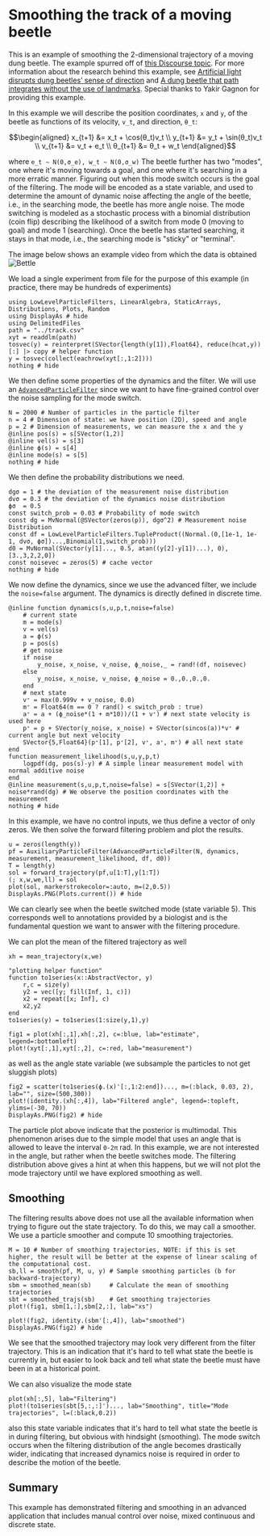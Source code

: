# Smoothing the track of a moving beetle
This is an example of smoothing the 2-dimensional trajectory of a moving dung beetle. The example spurred off of [this Discourse topic](https://discourse.julialang.org/t/smoothing-tracks-with-a-kalman-filter/24209?u=yakir12). For more information about the research behind this example, see [Artificial light disrupts dung beetles’ sense of direction](https://www.lunduniversity.lu.se/article/artificial-light-disrupts-dung-beetles-sense-direction) and [A dung beetle that path integrates without the use of landmarks](https://pubmed.ncbi.nlm.nih.gov/32902692/). Special thanks to Yakir Gagnon for providing this example.

In this example we will describe the position coordinates, ``x`` and ``y``, of the beetle as functions of its velocity, ``v_t``, and direction, ``θ_t``:
```math
\begin{aligned}
x_{t+1} &= x_t + \cos(θ_t)v_t \\
y_{t+1} &= y_t + \sin(θ_t)v_t \\
v_{t+1} &= v_t + e_t \\
θ_{t+1} &= θ_t + w_t
\end{aligned}
```
where
``
e_t ∼ N(0,σ_e), w_t ∼ N(0,σ_w)
``
The beetle further has two "modes", one where it's moving towards a goal, and one where it's searching in a more erratic manner. Figuring out when this mode switch occurs is the goal of the filtering. The mode will be encoded as a state variable, and used to determine the amount of dynamic noise affecting the angle of the beetle, i.e., in the searching mode, the beetle has more angle noise. The mode switching is modeled as a stochastic process with a binomial distribution (coin flip) describing the likelihood of a switch from mode 0 (moving to goal) and mode 1 (searching). Once the beetle has started searching, it stays in that mode, i.e., the searching mode is "sticky" or "terminal".

The image below shows an example video from which the data is obtained
![Bettle](https://global.discourse-cdn.com/julialang/original/3X/7/9/79a9255c4fc79677249fce7321c8c70f3df46431.gif)

We load a single experiment from file for the purpose of this example (in practice, there may be hundreds of experiments)
```@example beetle
using LowLevelParticleFilters, LinearAlgebra, StaticArrays, Distributions, Plots, Random
using DisplayAs # hide
using DelimitedFiles
path = "../track.csv"
xyt = readdlm(path)
tosvec(y) = reinterpret(SVector{length(y[1]),Float64}, reduce(hcat,y))[:] |> copy # helper function
y = tosvec(collect(eachrow(xyt[:,1:2])))
nothing # hide
```
We then define some properties of the dynamics and the filter. We will use an [`AdvancedParticleFilter`](@ref) since we want to have fine-grained control over the noise sampling for the mode switch.
```@example beetle
N = 2000 # Number of particles in the particle filter
n = 4 # Dimension of state: we have position (2D), speed and angle
p = 2 # Dimension of measurements, we can measure the x and the y
@inline pos(s) = s[SVector(1,2)]
@inline vel(s) = s[3]
@inline ϕ(s) = s[4]
@inline mode(s) = s[5]
nothing # hide
```

We then define the probability distributions we need.
```@example beetle
dgσ = 1 # the deviation of the measurement noise distribution
dvσ = 0.3 # the deviation of the dynamics noise distribution
ϕσ  = 0.5
const switch_prob = 0.03 # Probability of mode switch
const dg = MvNormal(@SVector(zeros(p)), dgσ^2) # Measurement noise Distribution
const df = LowLevelParticleFilters.TupleProduct((Normal.(0,[1e-1, 1e-1, dvσ, ϕσ])...,Binomial(1,switch_prob)))
d0 = MvNormal(SVector(y[1]..., 0.5, atan((y[2]-y[1])...), 0), [3.,3,2,2,0])
const noisevec = zeros(5) # cache vector
nothing # hide
```

We now define the dynamics, since we use the advanced filter, we include the `noise=false` argument. The dynamics is directly defined in discrete time.
```@example beetle
@inline function dynamics(s,u,p,t,noise=false)
    # current state
    m = mode(s)
    v = vel(s)
    a = ϕ(s)
    p = pos(s)
    # get noise
    if noise
        y_noise, x_noise, v_noise, ϕ_noise,_ = rand!(df, noisevec)
    else
        y_noise, x_noise, v_noise, ϕ_noise = 0.,0.,0.,0.
    end
    # next state
    v⁺ = max(0.999v + v_noise, 0.0)
    m⁺ = Float64(m == 0 ? rand() < switch_prob : true)
    a⁺ = a + (ϕ_noise*(1 + m*10))/(1 + v⁺) # next state velocity is used here
    p⁺ = p + SVector(y_noise, x_noise) + SVector(sincos(a))*v⁺ # current angle but next velocity
    SVector{5,Float64}(p⁺[1], p⁺[2], v⁺, a⁺, m⁺) # all next state
end
function measurement_likelihood(s,u,y,p,t)
    logpdf(dg, pos(s)-y) # A simple linear measurement model with normal additive noise
end
@inline measurement(s,u,p,t,noise=false) = s[SVector(1,2)] + noise*rand(dg) # We observe the position coordinates with the measurement
nothing # hide
```

In this example, we have no control inputs, we thus define a vector of only zeros. We then solve the forward filtering problem and plot the results.
```@example beetle
u = zeros(length(y))
pf = AuxiliaryParticleFilter(AdvancedParticleFilter(N, dynamics, measurement, measurement_likelihood, df, d0))
T = length(y)
sol = forward_trajectory(pf,u[1:T],y[1:T])
(; x,w,we,ll) = sol
plot(sol, markerstrokecolor=:auto, m=(2,0.5))
DisplayAs.PNG(Plots.current()) # hide
```
We can clearly see when the beetle switched mode (state variable 5). This corresponds well to annotations provided by a biologist and is the fundamental question we want to answer with the filtering procedure.

We can plot the mean of the filtered trajectory as well
```@example beetle
xh = mean_trajectory(x,we)

"plotting helper function"
function to1series(x::AbstractVector, y)
    r,c = size(y)
    y2 = vec([y; fill(Inf, 1, c)])
    x2 = repeat([x; Inf], c)
    x2,y2
end
to1series(y) = to1series(1:size(y,1),y)

fig1 = plot(xh[:,1],xh[:,2], c=:blue, lab="estimate", legend=:bottomleft)
plot!(xyt[:,1],xyt[:,2], c=:red, lab="measurement")
```
as well as the angle state variable (we subsample the particles to not get sluggish plots)
```@example beetle
fig2 = scatter(to1series(ϕ.(x)'[:,1:2:end])..., m=(:black, 0.03, 2), lab="", size=(500,300))
plot!(identity.(xh[:,4]), lab="Filtered angle", legend=:topleft, ylims=(-30, 70))
DisplayAs.PNG(fig2) # hide
```
The particle plot above indicate that the posterior is multimodal. This phenomenon arises due to the simple model that uses an angle that is allowed to leave the interval ``0-2π`` rad. In this example, we are not interested in the angle, but rather when the beetle switches mode. The filtering distribution above gives a hint at when this happens, but we will not plot the mode trajectory until we have explored smoothing as well.

## Smoothing
The filtering results above does not use all the available information when trying to figure out the state trajectory. To do this, we may call a smoother. We use a particle smoother and compute 10 smoothing trajectories.
```@example beetle
M = 10 # Number of smoothing trajectories, NOTE: if this is set higher, the result will be better at the expense of linear scaling of the computational cost.
sb,ll = smooth(pf, M, u, y) # Sample smoothing particles (b for backward-trajectory)
sbm = smoothed_mean(sb)     # Calculate the mean of smoothing trajectories
sbt = smoothed_trajs(sb)    # Get smoothing trajectories
plot!(fig1, sbm[1,:],sbm[2,:], lab="xs")
```

```@example beetle
plot!(fig2, identity.(sbm'[:,4]), lab="smoothed")
DisplayAs.PNG(fig2) # hide
```
We see that the smoothed trajectory may look very different from the filter trajectory. This is an indication that it's hard to tell what state the beetle is currently in, but easier to look back and tell what state the beetle must have been in at a historical point. 


We can also visualize the mode state
```@example beetle
plot(xh[:,5], lab="Filtering")
plot!(to1series(sbt[5,:,:]')..., lab="Smoothing", title="Mode trajectories", l=(:black,0.2))
```
also this state variable indicates that it's hard to tell what state the beetle is in during filtering, but obvious with hindsight (smoothing). The mode switch occurs when the filtering distribution of the angle becomes drastically wider, indicating that increased dynamics noise is required in order to describe the motion of the beetle.

## Summary
This example has demonstrated filtering and smoothing in an advanced application that includes manual control over noise, mixed continuous and discrete state.